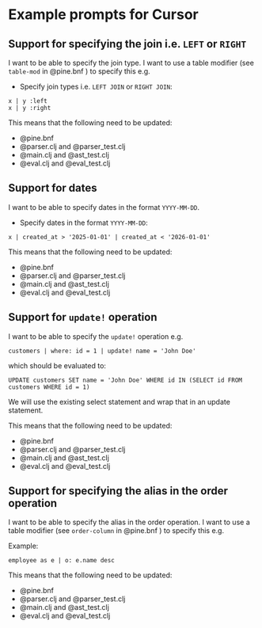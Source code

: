 # Example prompts for Cursor

## Support for specifying the join i.e. `LEFT` or `RIGHT`

I want to be able to specify the join type. I want to use a table modifier (see
`table-mod` in @pine.bnf ) to specify this e.g.

- Specify join types i.e. `LEFT JOIN` or `RIGHT JOIN`:
```
x | y :left
x | y :right
```

This means that the following need to be updated:
- @pine.bnf 
- @parser.clj and @parser_test.clj 
- @main.clj and @ast_test.clj 
- @eval.clj and @eval_test.clj 


## Support for dates

I want to be able to specify dates in the format `YYYY-MM-DD`.

- Specify dates in the format `YYYY-MM-DD`:
```
x | created_at > '2025-01-01' | created_at < '2026-01-01'
```

This means that the following need to be updated:
- @pine.bnf 
- @parser.clj and @parser_test.clj 
- @main.clj and @ast_test.clj 
- @eval.clj and @eval_test.clj 

## Support for `update!` operation

I want to be able to specify the `update!` operation e.g.

```
customers | where: id = 1 | update! name = 'John Doe'
```

which should be evaluated to:

```
UPDATE customers SET name = 'John Doe' WHERE id IN (SELECT id FROM customers WHERE id = 1) 
```

We will use the existing select statement and wrap that in an update statement.

This means that the following need to be updated:
- @pine.bnf 
- @parser.clj and @parser_test.clj 
- @main.clj and @ast_test.clj 
- @eval.clj and @eval_test.clj 


## Support for specifying the alias in the order operation

I want to be able to specify the alias in the order operation. I want to use a table modifier (see
`order-column` in @pine.bnf ) to specify this e.g.

Example:
```
employee as e | o: e.name desc
```

This means that the following need to be updated:
- @pine.bnf 
- @parser.clj and @parser_test.clj 
- @main.clj and @ast_test.clj 
- @eval.clj and @eval_test.clj 